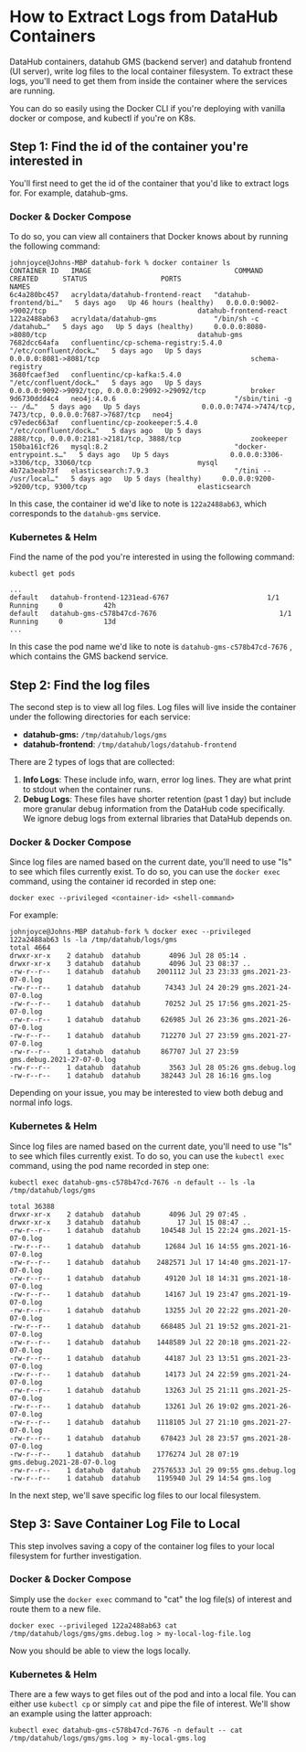 # How to Extract Logs from DataHub Containers

DataHub containers, datahub GMS (backend server) and datahub frontend (UI server), write log files to the local container filesystem. To extract these logs, you'll need to get them from inside the container where the services are running.

You can do so easily using the Docker CLI if you're deploying with vanilla docker or compose, and kubectl if you're on K8s.

## Step 1: Find the id of the container you're interested in

You'll first need to get the id of the container that you'd like to extract logs for. For example, datahub-gms.

### Docker & Docker Compose

To do so, you can view all containers that Docker knows about by running the following command:

```
johnjoyce@Johns-MBP datahub-fork % docker container ls
CONTAINER ID   IMAGE                                   COMMAND                  CREATED      STATUS                  PORTS                                                      NAMES
6c4a280bc457   acryldata/datahub-frontend-react   "datahub-frontend/bi…"   5 days ago   Up 46 hours (healthy)   0.0.0.0:9002->9002/tcp                                     datahub-frontend-react
122a2488ab63   acryldata/datahub-gms              "/bin/sh -c /datahub…"   5 days ago   Up 5 days (healthy)     0.0.0.0:8080->8080/tcp                                     datahub-gms
7682dcc64afa   confluentinc/cp-schema-registry:5.4.0   "/etc/confluent/dock…"   5 days ago   Up 5 days               0.0.0.0:8081->8081/tcp                                     schema-registry
3680fcaef3ed   confluentinc/cp-kafka:5.4.0             "/etc/confluent/dock…"   5 days ago   Up 5 days               0.0.0.0:9092->9092/tcp, 0.0.0.0:29092->29092/tcp           broker
9d6730ddd4c4   neo4j:4.0.6                             "/sbin/tini -g -- /d…"   5 days ago   Up 5 days               0.0.0.0:7474->7474/tcp, 7473/tcp, 0.0.0.0:7687->7687/tcp   neo4j
c97edec663af   confluentinc/cp-zookeeper:5.4.0         "/etc/confluent/dock…"   5 days ago   Up 5 days               2888/tcp, 0.0.0.0:2181->2181/tcp, 3888/tcp                 zookeeper
150ba161cf26   mysql:8.2                               "docker-entrypoint.s…"   5 days ago   Up 5 days               0.0.0.0:3306->3306/tcp, 33060/tcp                          mysql
4b72a3eab73f   elasticsearch:7.9.3                     "/tini -- /usr/local…"   5 days ago   Up 5 days (healthy)     0.0.0.0:9200->9200/tcp, 9300/tcp                           elasticsearch
```

In this case, the container id we'd like to note is `122a2488ab63`, which corresponds to the `datahub-gms` service.

### Kubernetes & Helm

Find the name of the pod you're interested in using the following command:

```
kubectl get pods

...
default   datahub-frontend-1231ead-6767                        1/1     Running     0          42h
default   datahub-gms-c578b47cd-7676                              1/1     Running     0          13d
...
```

In this case the pod name we'd like to note is `datahub-gms-c578b47cd-7676` , which contains the GMS backend service.

## Step 2: Find the log files

The second step is to view all log files. Log files will live inside the container under the following directories for each service:

- **datahub-gms:** `/tmp/datahub/logs/gms`
- **datahub-frontend**: `/tmp/datahub/logs/datahub-frontend`

There are 2 types of logs that are collected:

1. **Info Logs**: These include info, warn, error log lines. They are what print to stdout when the container runs.
2. **Debug Logs**: These files have shorter retention (past 1 day) but include more granular debug information from the DataHub code specifically. We ignore debug logs from external libraries that DataHub depends on.

### Docker & Docker Compose

Since log files are named based on the current date, you'll need to use "ls" to see which files currently exist. To do so, you can use the `docker exec` command, using the container id recorded in step one:

```
docker exec --privileged <container-id> <shell-command>
```

For example:

```
johnjoyce@Johns-MBP datahub-fork % docker exec --privileged 122a2488ab63 ls -la /tmp/datahub/logs/gms
total 4664
drwxr-xr-x    2 datahub  datahub       4096 Jul 28 05:14 .
drwxr-xr-x    3 datahub  datahub       4096 Jul 23 08:37 ..
-rw-r--r--    1 datahub  datahub    2001112 Jul 23 23:33 gms.2021-23-07-0.log
-rw-r--r--    1 datahub  datahub      74343 Jul 24 20:29 gms.2021-24-07-0.log
-rw-r--r--    1 datahub  datahub      70252 Jul 25 17:56 gms.2021-25-07-0.log
-rw-r--r--    1 datahub  datahub     626985 Jul 26 23:36 gms.2021-26-07-0.log
-rw-r--r--    1 datahub  datahub     712270 Jul 27 23:59 gms.2021-27-07-0.log
-rw-r--r--    1 datahub  datahub     867707 Jul 27 23:59 gms.debug.2021-27-07-0.log
-rw-r--r--    1 datahub  datahub       3563 Jul 28 05:26 gms.debug.log
-rw-r--r--    1 datahub  datahub     382443 Jul 28 16:16 gms.log
```

Depending on your issue, you may be interested to view both debug and normal info logs.

### Kubernetes & Helm

Since log files are named based on the current date, you'll need to use "ls" to see which files currently exist. To do so, you can use the `kubectl exec` command, using the pod name recorded in step one:

```
kubectl exec datahub-gms-c578b47cd-7676 -n default -- ls -la /tmp/datahub/logs/gms

total 36388
drwxr-xr-x    2 datahub  datahub       4096 Jul 29 07:45 .
drwxr-xr-x    3 datahub  datahub         17 Jul 15 08:47 ..
-rw-r--r--    1 datahub  datahub     104548 Jul 15 22:24 gms.2021-15-07-0.log
-rw-r--r--    1 datahub  datahub      12684 Jul 16 14:55 gms.2021-16-07-0.log
-rw-r--r--    1 datahub  datahub    2482571 Jul 17 14:40 gms.2021-17-07-0.log
-rw-r--r--    1 datahub  datahub      49120 Jul 18 14:31 gms.2021-18-07-0.log
-rw-r--r--    1 datahub  datahub      14167 Jul 19 23:47 gms.2021-19-07-0.log
-rw-r--r--    1 datahub  datahub      13255 Jul 20 22:22 gms.2021-20-07-0.log
-rw-r--r--    1 datahub  datahub     668485 Jul 21 19:52 gms.2021-21-07-0.log
-rw-r--r--    1 datahub  datahub    1448589 Jul 22 20:18 gms.2021-22-07-0.log
-rw-r--r--    1 datahub  datahub      44187 Jul 23 13:51 gms.2021-23-07-0.log
-rw-r--r--    1 datahub  datahub      14173 Jul 24 22:59 gms.2021-24-07-0.log
-rw-r--r--    1 datahub  datahub      13263 Jul 25 21:11 gms.2021-25-07-0.log
-rw-r--r--    1 datahub  datahub      13261 Jul 26 19:02 gms.2021-26-07-0.log
-rw-r--r--    1 datahub  datahub    1118105 Jul 27 21:10 gms.2021-27-07-0.log
-rw-r--r--    1 datahub  datahub     678423 Jul 28 23:57 gms.2021-28-07-0.log
-rw-r--r--    1 datahub  datahub    1776274 Jul 28 07:19 gms.debug.2021-28-07-0.log
-rw-r--r--    1 datahub  datahub   27576533 Jul 29 09:55 gms.debug.log
-rw-r--r--    1 datahub  datahub    1195940 Jul 29 14:54 gms.log
```

In the next step, we'll save specific log files to our local filesystem.

## Step 3: Save Container Log File to Local

This step involves saving a copy of the container log files to your local filesystem for further investigation.

### Docker & Docker Compose

Simply use the `docker exec` command to "cat" the log file(s) of interest and route them to a new file.

```
docker exec --privileged 122a2488ab63 cat /tmp/datahub/logs/gms/gms.debug.log > my-local-log-file.log
```

Now you should be able to view the logs locally.

### Kubernetes & Helm

There are a few ways to get files out of the pod and into a local file. You can either use `kubectl cp` or simply `cat` and pipe the file of interest. We'll show an example using the latter approach:

```
kubectl exec datahub-gms-c578b47cd-7676 -n default -- cat /tmp/datahub/logs/gms/gms.log > my-local-gms.log
```
